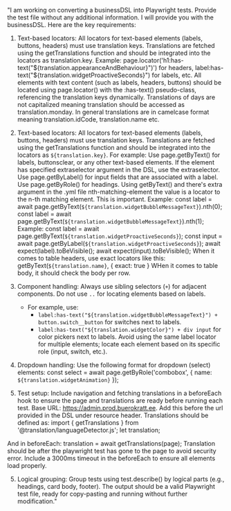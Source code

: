 "I am working on converting a businessDSL into Playwright tests. Provide the test file without any additional information. I will provide you with the businessDSL. Here are the key requirements:

1. Text-based locators:
All locators for text-based elements (labels, buttons, headers) must use translation keys. Translations are fetched using the getTranslations function and should be integrated into the locators as translation.key.
Example: page.locator('h1:has-text("${translation.appearanceAndBehaviour}")') for headers, label:has-text("${translation.widgetProactiveSeconds}") for labels, etc.
All elements with text content (such as labels, headers, buttons) should be located using page.locator() with the :has-text() pseudo-class, referencing the translation keys dynamically.
Translations of days are not capitalized meaning translation should be accessed as translation.monday. 
In general translations are in camelcase format meaning translation.idCode, translation.name etc.

1. Text-based locators: 
  All locators for text-based elements (labels, buttons, headers) must use translation keys. Translations are fetched using the getTranslations function and should be integrated into the locators as `${translation.key}`. For example:
  Use page.getByText() for labels, buttonsclear, or any other text-based elements. If the element has specified extraselector argument in the DSL,
  use the extraselector.
  Use page.getByLabel() for input fields that are associated with a label.
  Use page.getByRole() for headings.
  Using getByText() and there's extra argument in the .yml file nth-matching-element the value is a locator to the n-th matching element. This is important. 
  Example:
        const label = await page.getByText(`${translation.widgetBubbleMessageText}`).nth(0);
        const label = await page.getByText(`${translation.widgetBubbleMessageText}`).nth(1);
  Example: 
    const label = await page.getByText(`${translation.widgetProactiveSeconds}`);
    const input = await page.getByLabel(`${translation.widgetProactiveSeconds}`);
    await expect(label).toBeVisible();
    await expect(input).toBeVisible();
  When it comes to table headers, use exact locators like this:
      getByText(`${translation.name}`, { exact: true }
  WHen it comes to table body, it should check the body per row.

2. Component handling: 
   Always use sibling selectors (`+`) for adjacent components. Do not use `..` for locating elements based on labels.
   - For example, use: 
     - `label:has-text("${translation.widgetBubbleMessageText}") + button.switch__button` for switches next to labels.
     - `label:has-text("${translation.widgetColor}") + div input` for color pickers next to labels.
   Avoid using the same label locator for multiple elements; locate each element based on its specific role (input, switch, etc.).
  
3. Dropdown handling: 
   Use the following format for dropdown (select) elements:
   const select = await page.getByRole('combobox', { name: `${translation.widgetAnimation}` });


4. Test setup:
Include navigation and fetching translations in a beforeEach hook to ensure the page and translations are ready before running each test.
Base URL: https://admin.prod.buerokratt.ee. Add this before the url provided in the DSL under resource header.
Translations should be defined as:
  import { getTranslations } from '@translation/languageDetector.js';
  let translation;

And in beforeEach:
translation = await getTranslations(page);
Translation should be after the playwright test has gone to the page to avoid security error.
Include a 3000ms timeout in the beforeEach to ensure all elements load properly.

5. Logical grouping:
Group tests using test.describe() by logical parts (e.g., headings, card body, footer).
The output should be a valid Playwright test file, ready for copy-pasting and running without further modification."
